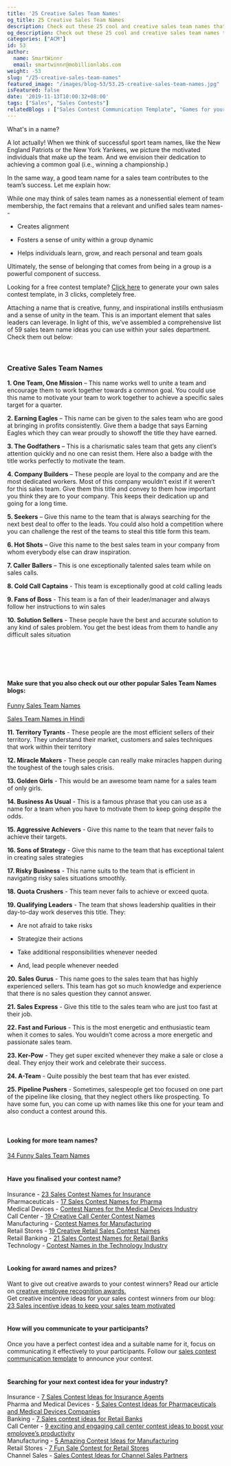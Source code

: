 ```yaml
---
title: '25 Creative Sales Team Names'
og_title: 25 Creative Sales Team Names
description: Check out these 25 cool and creative sales team names that can unite your team and lead to more sales.
og_description: Check out these 25 cool and creative sales team names that can unite your team and lead to more sales.
categories: ["ACM"]
id: 53
author:
  name: SmartWinnr
  email: smartwinnr@mobillionlabs.com
weight: -53
slug: "/25-creative-sales-team-names"
featured_image: "/images/blog-53/53.25-creative-sales-team-names.jpg"
isFeatured: false
date: '2019-11-13T10:00:32+08:00'
tags: ["Sales", "Sales Contests"]
relatedBlogs : ["Sales Contest Communication Template", "Games for your Offsite", "Top 20 Sales Contest Names", "8 Tips to Create your Sales Contests around March Madness", "5 Sales Contests for your Next Sales Onboarding Process", "23 Sales incentive ideas to keep your sales team motivated", "Funny Sales Team Names", "Creative Employee Recognition Award Names", "How to Launch a Sales Contest", "‘Work from Home Warriors’: Sales Training Game for Remote Sales Teams"]
---
```


<p>What's in a name?</p>

A lot actually! When we think of successful sport team names, like the New England Patriots or the New York Yankees, we picture the motivated individuals that make up the team. And we envision their dedication to achieving a common goal (i.e., winning a championship.)

In the same way, a good team name for a sales team contributes to the team’s success. Let me explain how:

While one may think of sales team names as a nonessential element of team membership, the fact remains that a relevant and unified sales team names--

* Creates alignment 

* Fosters a sense of unity within a group dynamic

* Helps individuals learn, grow, and reach personal and team goals 

Ultimately, the sense of belonging that comes from being in a group is a powerful component of success.

<div class="ml_pro_tip ml-margin-bottom20">
  Looking for a free contest template? <a href="https://tools.smartwinnr.com" target="_blank" class="ml_custom_link">Click here</a> to generate your own sales contest template, in 3 clicks, completely free.
</div>

Attaching a name that is creative, funny, and inspirational instills enthusiasm and a sense of unity in the team. This is an important element that sales leaders can leverage. In light of this, we’ve assembled a comprehensive list of 59 sales team name ideas you can use within your sales department. Check them out below:

<br>

### **Creative Sales Team Names**

**1. One Team, One Mission** – This name works well to unite a team and encourage them to work together towards a common goal. You could use this name to motivate your team to work together to achieve a specific sales target for a quarter.

**2. Earning Eagles** – This name can be given to the sales team who are good at bringing in profits consistently. Give them a badge that says Earning Eagles which they can wear proudly to showoff the title they have earned.

**3. The Godfathers** – This is a charismatic sales team that gets any client’s attention quickly and no one can resist them. Here also a badge with the title works perfectly to motivate the team.

**4. Company Builders** – These people are loyal to the company and are the most dedicated workers. Most of this company wouldn’t exist if it weren’t for this sales team. Give them this title and convey to them how important you think they are to your company. This keeps their dedication up and going for a long time.

**5. Seekers** – Give this name to the team that is always searching for the next best deal to offer to the leads. You could also hold a competition where you can challenge the rest of the teams to steal this title form this team.

**6. Hot Shots** – Give this name to the best sales team in your company from whom everybody else can draw inspiration.
 
**7. Caller Ballers** – This is one exceptionally talented sales team while on sales calls.

**8. Cold Call Captains** - This team is exceptionally good at cold calling leads

**9. Fans of Boss** - This team is a fan of their leader/manager and always follow her instructions to win sales

**10. Solution Sellers** - These people have the best and accurate solution to any kind of sales problem. You get the best ideas from them to handle any difficult sales situation

<br>

<!-- <a href="https://offers.smartwinnr.com/sales-team-logos-and-names/" target="_blank"><img class="" alt="" src="/images/Sales Team Logos.png" class="ml-padding-top0 ml-padding-bottom0"></a> -->
<a href="https://tools.smartwinnr.com" target="_blank"><img class="" alt="" src="/images/ToolsBanner.png" class="ml-padding-top0 ml-padding-bottom0"></a>


<br>

#### **Make sure that you also check out our other popular Sales Team Names blogs:**

<a href="https://www.smartwinnr.com/post/funny-sales-team-names/" target="_blank" class="ml_custom_link">Funny Sales Team Names</a>

<a href="https://www.smartwinnr.com/post/sales-contest-names-in-hindi/" target="_blank" class="ml_custom_link">Sales Team Names in Hindi</a>

**11. Territory Tyrants** - These people are the most efficient sellers of their territory. They understand their market, customers and sales techniques that work within their territory

**12. Miracle Makers** - These people can really make miracles happen during the toughest of the tough sales crisis.

**13. Golden Girls** - This would be an awesome team name for a sales team of only girls.

**14. Business As Usual** - This is a famous phrase that you can use as a name for a team when you have to motivate them to keep going despite the odds.

**15. Aggressive Achievers** - Give this name to the team that never fails to achieve their targets.

**16. Sons of Strategy** - Give this name to the team that has exceptional talent in creating sales strategies

**17. Risky Business** - This name suits to the team that is efficient in navigating risky sales situations smoothly.

**18. Quota Crushers** - This team never fails to achieve or exceed quota.

**19. Qualifying Leaders** - The team that shows leadership qualities in their day-to-day work deserves this title. They:

  * Are not afraid to take risks

  * Strategize their actions

  * Take additional responsibilities whenever needed

  * And, lead people whenever needed

**20. Sales Gurus** - This name goes to the sales team that has highly experienced sellers. This team has got so much knowledge and experience that there is no sales question they cannot answer.

**21. Sales Express** - Give this title to the sales team who are just too fast at their job.

**22. Fast and Furious** - This is the most energetic and enthusiastic team when it comes to sales. You wouldn’t come across a more energetic and passionate sales team.

**23. Ker-Pow** - They get super excited whenever they make a sale or close a deal. They enjoy their work and celebrate their success.

**24. A-Team** - Quite possibly the best team that has ever existed.

**25. Pipeline Pushers** - Sometimes, salespeople get too focused on one part of the pipeline like closing, that they neglect others like prospecting. To have some fun, you can come up with names like this one for your team and also conduct a contest around this.

<br>

<!-- #### **Other Helpful Information**

<div class="ml-margin-bottom10"><span class="ml_text_italic">Planned some amazing contests for your sales teams? Pick a perfect name for your contests from our article: </span> <a href="https://www.smartwinnr.com/post/top-20-sales-contest-names/" target="_blank" class="ml_custom_link ml_text_italic">Top 20 Sales Contest Names</a></div>

<div class="ml-margin-bottom10"><span class="ml_text_italic">Spark interest and enthusiasm amongst your audience about the contest by communicating it effectively to them. Follow our </span> <a href="https://www.smartwinnr.com/post/sales-contest-communication-template/" target="_blank" class="ml_custom_link ml_text_italic">sales contest communication template</a> to announce your contest</div>

<div class="ml-margin-bottom10"><span class="ml_text_italic">Looking for creative award names for your contest winners? Check out our article: </span> <a href="https://smartwinnr.com/post/creative-employee-recognition-award-names/" target="_blank" class="ml_custom_link ml_text_italic">Creative Employee Recognition Award Names</a></div>

Looking for sales contest names that are specific to your industry? We have got you covered! Check out these links below:

<div class="ml_text_italic ml-margin-bottom10">Insurance - <a href="https://smartwinnr.com/post/23-sales-contest-names-for-insurance" target="_blank" class="ml_custom_link">23 Sales Contest Names for Insurance</a></div>

<div class="ml_text_italic ml-margin-bottom10">Pharmaceuticals - <a href="https://smartwinnr.com/post/17-sales-contest-names-for-pharma/" target="_blank" class="ml_custom_link">17 Sales Contest Names for Pharma</a></div>

<div class="ml_text_italic ml-margin-bottom10">Medical Devices - <a href="https://smartwinnr.com/post/contest-names-for-the-medical-devices-industry/" target="_blank" class="ml_custom_link">Contest Names for the Medical Devices Industry</a></div>

<div class="ml_text_italic ml-margin-bottom10">Call Center - <a href="https://smartwinnr.com/post/19-creative-call-center-contest-names/" target="_blank" class="ml_custom_link">19 Creative Call Center Contest Names</a></div>

<div class="ml_text_italic ml-margin-bottom10">Manufacturing - <a href="https://smartwinnr.com/post/contest-names-for-manufacturing/" target="_blank" class="ml_custom_link">Contest Names for Manufacturing</a></div>

<div class="ml_text_italic ml-margin-bottom10">Retail Stores - <a href="https://smartwinnr.com/post/19-creative-retail-sales-contest-names/" target="_blank" class="ml_custom_link">19 Creative Retail Sales Contest Names</a></div>

<div class="ml_text_italic ml-margin-bottom10">Retail Banking - <a href="https://smartwinnr.com/post/21-sales-contest-names-for-retail-banks/" target="_blank" class="ml_custom_link">21 Sales Contest Names for Retail Banks</a></div>

<div class="ml_text_italic ml-margin-bottom10">Technology - <a href="https://smartwinnr.com/post/contest-names-in-the-technology-industry/" target="_blank" class="ml_custom_link">Contest Names in the Technology Industry</a></div> -->

#### **Looking for more team names?**

<div class="ml-margin-bottom10"><a href="https://www.smartwinnr.com/post/funny-sales-team-names/" target="_blank" class="ml_custom_link">34 Funny Sales Team Names</a></div>

<br>

#### **Have you finalised your contest name?**

<div class="ml-margin-bottom10">Insurance - <a href="https://smartwinnr.com/post/23-sales-contest-names-for-insurance" target="_blank" class="ml_custom_link">23 Sales Contest Names for Insurance</a></div>

<div class="ml-margin-bottom10">Pharmaceuticals - <a href="https://smartwinnr.com/post/17-sales-contest-names-for-pharma/" target="_blank" class="ml_custom_link">17 Sales Contest Names for Pharma</a></div>

<div class="ml-margin-bottom10">Medical Devices - <a href="https://smartwinnr.com/post/contest-names-for-the-medical-devices-industry/" target="_blank" class="ml_custom_link">Contest Names for the Medical Devices Industry</a></div>

<div class="ml-margin-bottom10">Call Center - <a href="https://smartwinnr.com/post/19-creative-call-center-contest-names/" target="_blank" class="ml_custom_link">19 Creative Call Center Contest Names</a></div>

<div class="ml-margin-bottom10">Manufacturing - <a href="https://smartwinnr.com/post/contest-names-for-manufacturing/" target="_blank" class="ml_custom_link">Contest Names for Manufacturing</a></div>

<div class="ml-margin-bottom10">Retail Stores - <a href="https://smartwinnr.com/post/19-creative-retail-sales-contest-names/" target="_blank" class="ml_custom_link">19 Creative Retail Sales Contest Names</a></div>

<div class="ml-margin-bottom10">Retail Banking - <a href="https://smartwinnr.com/post/21-sales-contest-names-for-retail-banks/" target="_blank" class="ml_custom_link">21 Sales Contest Names for Retail Banks</a></div>

<div class="ml-margin-bottom10">Technology - <a href="https://smartwinnr.com/post/contest-names-in-the-technology-industry/" target="_blank" class="ml_custom_link">Contest Names in the Technology Industry</a></div>

<br>

#### **Looking for award names and prizes?**

<div class="ml-margin-bottom10">Want to give out creative awards to your contest winners? Read our article on <a href="https://www.smartwinnr.com/post/creative-employee-recognition-award-names/" target="_blank" class="ml_custom_link">creative employee recognition awards.</a></div>

<div class="ml-margin-bottom10">Get creative incentive ideas for your sales contest winners from our blog: <a href="https://www.smartwinnr.com/post/sales-incentive-ideas-to-keep-your-sales-team-motivated/" target="_blank" class="ml_custom_link">23 Sales incentive ideas to keep your sales team motivated</a></div>

<br>

#### **How will you communicate to your participants?**

<div class="ml-margin-bottom10">Once you have a perfect contest idea and a suitable name for it, focus on communicating it effectively to your participants. Follow our <a href="https://www.smartwinnr.com/post/sales-contest-communication-template/" target="_blank" class="ml_custom_link">sales contest communication template</a> to announce your contest.</div>

<br>

#### **Searching for your next contest idea for your industry?**

<div class="ml-margin-bottom10">Insurance - <a href="https://www.smartwinnr.com/post/sales-contests-for-the-insurance-agents/" target="_blank" class="ml_custom_link">7 Sales Contest Ideas for Insurance Agents</a></div>

<div class="ml-margin-bottom10">Pharma and Medical Devices - <a href="https://www.smartwinnr.com/post/5-sales-contests-for-pharma-and-medical-device-companies/" target="_blank" class="ml_custom_link">5 Sales Contest Ideas for Pharmaceuticals and Medical Devices Companies</a></div>

<div class="ml-margin-bottom10">Banking - <a href="https://www.smartwinnr.com/post/7-sales-contests-for-retail-banks/" target="_blank" class="ml_custom_link">7 Sales contest ideas for Retail Banks</a></div>

<div class="ml-margin-bottom10">Call Center - <a href="https://www.smartwinnr.com/post/9-exciting-and-engaging-call-center-contest-ideas-to-boost-your-employee-productivity/" target="_blank" class="ml_custom_link">9 exciting and engaging call center contest ideas to boost your employee’s productivity</a></div>

<div class="ml-margin-bottom10">Manufacturing - <a href="https://www.smartwinnr.com/post/5-amazing-contest-ideas-for-manufacturing-units/" target="_blank" class="ml_custom_link">5 Amazing Contest Ideas for Manufacturing</a></div>

<div class="ml-margin-bottom10">Retail Stores - <a href="https://www.smartwinnr.com/post/7-fun-sales-contests-for-retail-stores/" target="_blank" class="ml_custom_link">7 Fun Sale Contest for Retail Stores</a></div>

<div class="ml-margin-bottom10">Channel Sales - <a href="https://www.smartwinnr.com/post/sales-contest-ideas-for-channel-sales-partners/" target="_blank" class="ml_custom_link">Sales Contest Ideas for Channel Sales Partners</a></div>